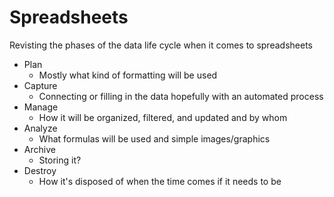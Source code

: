 # Spreadsheets

Revisting the phases of the data life cycle when it comes to spreadsheets

* Plan
  * Mostly what kind of formatting will be used
* Capture
  * Connecting or filling in the data hopefully with an automated process
* Manage
  * How it will be organized, filtered, and updated and by whom
* Analyze
  * What formulas will be used and simple images/graphics
* Archive
  * Storing it?
* Destroy
  * How it's disposed of when the time comes if it needs to be


